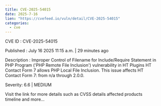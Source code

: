 ```yaml
--- 
title: CVE-2025-54015
date: 2025-7-16
lien: "https://cvefeed.io/vuln/detail/CVE-2025-54015"
categories:
  - cve
---
```


CVE ID : CVE-2025-54015

Published :  July 16
2025
11:15 a.m. | 29 minutes ago

Description : Improper Control of Filename for Include/Require Statement in PHP Program ('PHP Remote File Inclusion') vulnerability in HT Plugins HT Contact Form 7 allows PHP Local File Inclusion. This issue affects HT Contact Form 7: from n/a through 2.0.0.

Severity: 6.6 | MEDIUM

Visit the link for more details
such as CVSS details
affected products
timeline
and more...
